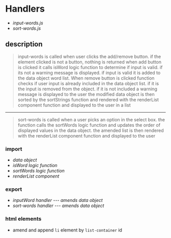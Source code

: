 # Handlers

- _input-words.js_
- _sort-words.js_

## description

> input-words is called when user clicks the add/remove button. if the element clicked is not a button, nothing is returned
> when add button is clicked it calls isWord logic function to determine if input is valid. if its not a warning message is displayed. if input is valid it is added to the data object word list.
> When remove button is clicked function checks if user input is already included in the data object list. if it is the input is removed from the object. if it is not included a warning message is displayed to the user
> the modified data object is then sorted by the sortStrings function and rendered with the renderList component function and displayed to the user in a list

---

> sort-words is called when a user picks an option in the select box. the function calls the sortWords logic function and updates the order of displayed values in the data object. the amended list is then rendered with the renderList component function and displayed to the user

### import

- _data object_
- _isWord logic function_
- _sortWords logic function_
- _renderList component_

### export

- _inputWord handler --- amends data object_
- _sort-words handler --- amends data object_

### html elements

- amend and append `li` element by `list-container` id
